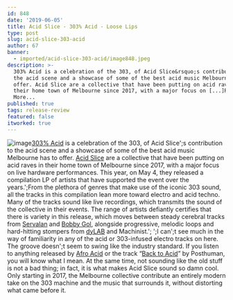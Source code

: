 ```yaml
---
id: 848
date: '2019-06-05'
title: Acid Slice - 303% Acid - Loose Lips
type: post
slug: acid-slice-303-acid
author: 67
banner:
  - imported/acid-slice-303-acid/image848.jpeg
description: >-
  303% Acid is a celebration of the 303, of Acid Slice&rsquo;s contribution to
  the acid scene and a showcase of some of the best acid music Melbourne has to
  offer. Acid Slice are a collective that have been putting on acid raves in
  their home town of Melbourne since 2017, with a major focus on [...]Read
  More...
published: true
tags: release-review
featured: false
itworked: true
---
```

![image](../imported/acid-slice-303-acid/image848.jpeg)[](https://slicerecords.bandcamp.com/album/acid-slice-303-acid-music)[303% Acid](https://slicerecords.bandcamp.com/album/acid-slice-303-acid-music) is a celebration of the 303, of Acid Slice';s contribution to the acid scene and a showcase of some of the best acid music Melbourne has to offer. [Acid Slice](https://www.facebook.com/events/loop-project-space.../acid-slice/143817856316006/) are a collective that have been putting on acid raves in their home town of Melbourne since 2017, with a major focus on live hardware performances. This year, on May 4, they released a compilation LP of artists that have supported the event over the years.';From the plethora of genres that make use of the iconic 303 sound, all the tracks in this compilation lean more toward electro and acid techno. Many of the tracks sound like live recordings, which transmits the sound of the collective in their events. The range of artists defiantly certifies that there is variety in this release, which moves between steady cerebral tracks from [Servalan](https://soundcloud.com/serva-lan) and [Bobby Gol](https://slicerecords.bandcamp.com/track/bobby-gol), alongside progressive, melodic loops and hard-hitting stompers from [dyLAB](https://dylab.bandcamp.com) and Machinist.'; ';I can';t see much in the way of familiarity in any of the acid or 303-infused electro tracks on here. The groove doesn';t seem to swing like the industry standard. If you listen to anything released by [Afro Acid](https://afroacid.com) or the track “[Back to Acid](https://www.youtube.com/watch?v=EVUQe62RZRg)” by Posthuman, you will know what I mean. At the same time, not sounding like the old stuff is not a bad thing; in fact, it is what makes Acid Slice sound so damn cool. Only starting in 2017, the Melbourne collective contribute an entirely modern take on the 303 machine and the music that surrounds it, without distorting what came before it.